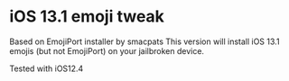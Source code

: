 # iOS 13.1 emoji tweak
Based on EmojiPort installer by smacpats 
This version will install iOS 13.1 emojis (but not EmojiPort) on your jailbroken device.

Tested with iOS12.4
